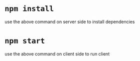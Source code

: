 # `npm install `
use the above command on server side to install dependencies

# `npm start`
use the above command on client side to run client
